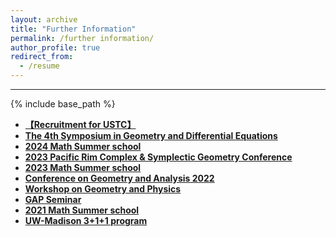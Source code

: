```yaml
---
layout: archive
title: "Further Information"
permalink: /further information/
author_profile: true
redirect_from:
  - /resume
---
```





---

{% include base_path %}


- **[【Recruitment for USTC】](https://employment.ustc.edu.cn/cn/indexnews.aspx?sign=635487875427187007#wcd)**
- **[The 4th Symposium in Geometry and Differential Equations](https://fsgde.casconf.cn/)**
- **[2024 Math Summer school](https://igp.ustc.edu.cn/2024/0409/c28839a637608/page.htm)**
- **[2023 Pacific Rim Complex & Symplectic Geometry Conference](https://2023prcsg.casconf.cn/)**
- **[2023 Math Summer school](https://igp.ustc.edu.cn/2023/0410/c28839a598247/page.htm)**
- **[Conference on Geometry and Analysis 2022](https://igp.ustc.edu.cn/2022/0602/c28837a557076/page.htm)**
- **[Workshop on Geometry and Physics](http://staff.ustc.edu.cn/~topspin/index-conference.html)**
- **[GAP Seminar](http://staff.ustc.edu.cn/~xinw09/)**
- **[2021 Math Summer school](https://igp.ustc.edu.cn/2024/0115/c28839a628331/page.htm)**
- **[UW-Madison 3+1+1 program](https://oic.ustc.edu.cn/?post_type=news&p=10154)**
